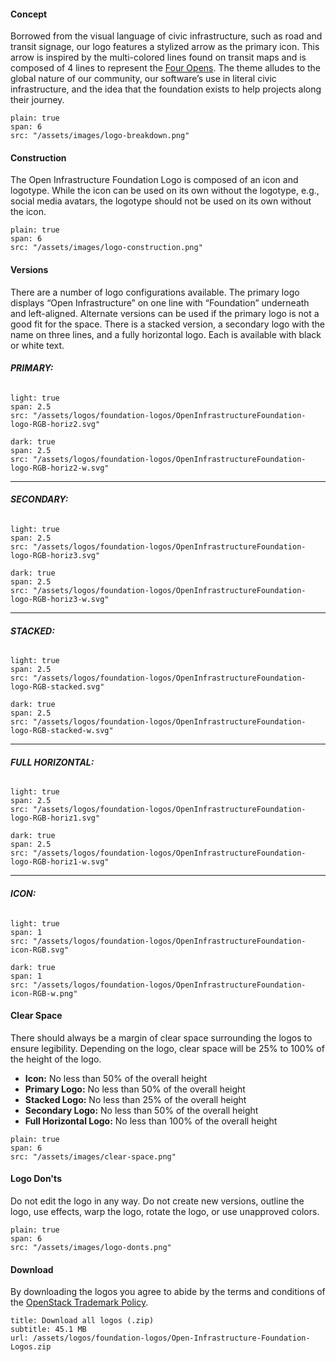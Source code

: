 #### **Concept** 

Borrowed from the visual language of civic infrastructure, such as road and transit signage, our logo features a stylized arrow as the primary icon. This arrow is inspired by the multi-colored lines found on transit maps and is composed of 4 lines to represent the [Four Opens](https://openinfra.dev/four-opens/). The theme alludes to the global nature of our community, our software’s use in literal civic infrastructure, and the idea that the foundation exists to help projects along their journey.


```image
plain: true
span: 6
src: "/assets/images/logo-breakdown.png"
```

#### **Construction** 

The Open Infrastructure Foundation Logo is composed of an icon and logotype. While the icon can be used on its own without the logotype, e.g., social media avatars, the logotype should not be used on its own without the icon. 

```image
plain: true
span: 6
src: "/assets/images/logo-construction.png"
```

#### **Versions**  

There are a number of logo configurations available. The primary logo displays “Open Infrastructure” on one line with “Foundation” underneath and left-aligned. Alternate versions can be used if the primary logo is not a good fit for the space. There is a stacked version, a secondary logo with the name on three lines, and a fully horizontal logo. Each is available with black or white text.  

###### **PRIMARY:**

```image
light: true
span: 2.5
src: "/assets/logos/foundation-logos/OpenInfrastructureFoundation-logo-RGB-horiz2.svg"
```

```image
dark: true
span: 2.5   
src: "/assets/logos/foundation-logos/OpenInfrastructureFoundation-logo-RGB-horiz2-w.svg"
```

---  


###### **SECONDARY:**

```image
light: true
span: 2.5   
src: "/assets/logos/foundation-logos/OpenInfrastructureFoundation-logo-RGB-horiz3.svg"
```

```image
dark: true
span: 2.5
src: "/assets/logos/foundation-logos/OpenInfrastructureFoundation-logo-RGB-horiz3-w.svg"
```
---  

###### **STACKED:**

```image
light: true
span: 2.5
src: "/assets/logos/foundation-logos/OpenInfrastructureFoundation-logo-RGB-stacked.svg"
```

```image
dark: true
span: 2.5
src: "/assets/logos/foundation-logos/OpenInfrastructureFoundation-logo-RGB-stacked-w.svg"
```  
---

###### **FULL HORIZONTAL:**

```image
light: true
span: 2.5   
src: "/assets/logos/foundation-logos/OpenInfrastructureFoundation-logo-RGB-horiz1.svg"
```

```image
dark: true
span: 2.5
src: "/assets/logos/foundation-logos/OpenInfrastructureFoundation-logo-RGB-horiz1-w.svg"
```
---

###### **ICON:**

```image
light: true
span: 1
src: "/assets/logos/foundation-logos/OpenInfrastructureFoundation-icon-RGB.svg"
```

```image
dark: true
span: 1
src: "/assets/logos/foundation-logos/OpenInfrastructureFoundation-icon-RGB-w.png"
```

#### **Clear Space**  

There should always be a margin of clear space surrounding the logos to ensure legibility. Depending on the logo, clear space will be 25% to 100% of the height of the logo. 

- **Icon:**  No less than 50% of the overall height 
- **Primary Logo:** No less than 50% of the overall height
- **Stacked Logo:**  No less than 25% of the overall height 
- **Secondary Logo:**  No less than 50% of the overall height 
- **Full Horizontal Logo:** No less than 100% of the overall height  


```image
plain: true
span: 6
src: "/assets/images/clear-space.png"
```

#### **Logo Don'ts**  

Do not edit the logo in any way. Do not create new versions, outline the logo, use effects, warp the logo, rotate the logo, or use unapproved colors. 

```image
plain: true
span: 6
src: "/assets/images/logo-donts.png"
```


#### **Download**  

By downloading the logos you agree to abide by the terms and conditions of the [OpenStack Trademark Policy](https://www.openstack.org/brand/openstack-trademark-policy/). 


```download
title: Download all logos (.zip)
subtitle: 45.1 MB
url: /assets/logos/foundation-logos/Open-Infrastructure-Foundation-Logos.zip
```